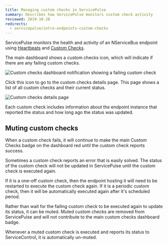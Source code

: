 ```yaml
---
title: Managing custom checks in ServicePulse
summary: Describes how ServicePulse monitors custom check activity
reviewed: 2019-10-28
redirects:
  - servicepulse/intro-endpoints-custom-checks
---
```


ServicePulse monitors the health and activity of an NServiceBus endpoint using [Heartbeats](/monitoring/heartbeats/) and [Custom Checks](/monitoring/custom-checks/).

The main dashboard shows a custom checks icon, which will indicate if there are any failing custom checks.

![Custom checks dashboard notification showing a failing custom check](custom-checks-dashboard-notification.png)

Click this icon to go to the custom checks details page. This page shows a list of all custom checks and their current status.

![Custom checks details page](custom-checks-details.png)

Each custom check includes information about the endpoint instance that reported the status and how long ago the status was updated.


## Muting custom checks

When a custom check fails, it will continue to make the main Custom Checks badge on the dashboard red until the custom check reports success.

Sometimes a custom check reports an error that is easily solved. The status of the custom check will not be updated in ServicePulse until the custom check is executed again.

If it is a one-off custom check, then the endpoint hosting it will need to be restarted to execute the custom check again. If it is a periodic custom check, then it will be automatically executed again after it's scheduled period.

Rather than wait for the failing custom check to be executed again to update its status, it can be muted. Muted custom checks are removed from ServicePulse and will not contribute to the main custom checks dashboard badge.

Whenever a muted custom check is executed and reports its status to ServiceControl, it is automatically un-muted.
